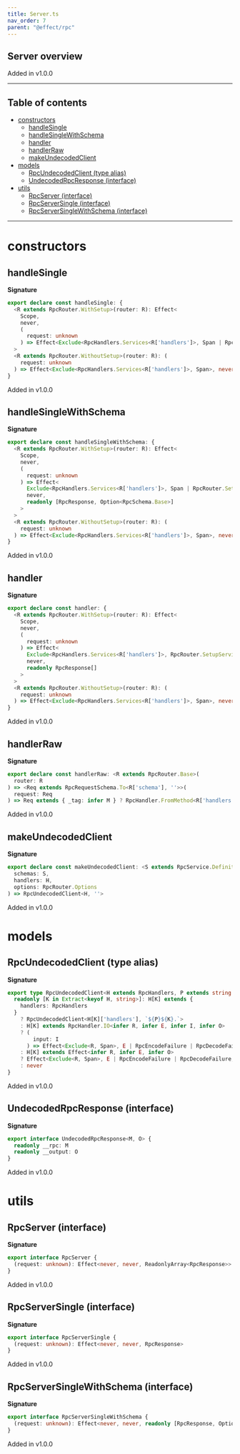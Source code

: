 ```yaml
---
title: Server.ts
nav_order: 7
parent: "@effect/rpc"
---
```


## Server overview

Added in v1.0.0

---

<h2 class="text-delta">Table of contents</h2>

- [constructors](#constructors)
  - [handleSingle](#handlesingle)
  - [handleSingleWithSchema](#handlesinglewithschema)
  - [handler](#handler)
  - [handlerRaw](#handlerraw)
  - [makeUndecodedClient](#makeundecodedclient)
- [models](#models)
  - [RpcUndecodedClient (type alias)](#rpcundecodedclient-type-alias)
  - [UndecodedRpcResponse (interface)](#undecodedrpcresponse-interface)
- [utils](#utils)
  - [RpcServer (interface)](#rpcserver-interface)
  - [RpcServerSingle (interface)](#rpcserversingle-interface)
  - [RpcServerSingleWithSchema (interface)](#rpcserversinglewithschema-interface)

---

# constructors

## handleSingle

**Signature**

```ts
export declare const handleSingle: {
  <R extends RpcRouter.WithSetup>(router: R): Effect<
    Scope,
    never,
    (
      request: unknown
    ) => Effect<Exclude<RpcHandlers.Services<R['handlers']>, Span | RpcRouter.SetupServices<R>>, never, RpcResponse>
  >
  <R extends RpcRouter.WithoutSetup>(router: R): (
    request: unknown
  ) => Effect<Exclude<RpcHandlers.Services<R['handlers']>, Span>, never, RpcResponse>
}
```

Added in v1.0.0

## handleSingleWithSchema

**Signature**

```ts
export declare const handleSingleWithSchema: {
  <R extends RpcRouter.WithSetup>(router: R): Effect<
    Scope,
    never,
    (
      request: unknown
    ) => Effect<
      Exclude<RpcHandlers.Services<R['handlers']>, Span | RpcRouter.SetupServices<R>>,
      never,
      readonly [RpcResponse, Option<RpcSchema.Base>]
    >
  >
  <R extends RpcRouter.WithoutSetup>(router: R): (
    request: unknown
  ) => Effect<Exclude<RpcHandlers.Services<R['handlers']>, Span>, never, readonly [RpcResponse, Option<RpcSchema.Base>]>
}
```

Added in v1.0.0

## handler

**Signature**

```ts
export declare const handler: {
  <R extends RpcRouter.WithSetup>(router: R): Effect<
    Scope,
    never,
    (
      request: unknown
    ) => Effect<
      Exclude<RpcHandlers.Services<R['handlers']>, RpcRouter.SetupServices<R> | Span>,
      never,
      readonly RpcResponse[]
    >
  >
  <R extends RpcRouter.WithoutSetup>(router: R): (
    request: unknown
  ) => Effect<Exclude<RpcHandlers.Services<R['handlers']>, Span>, never, readonly RpcResponse[]>
}
```

Added in v1.0.0

## handlerRaw

**Signature**

```ts
export declare const handlerRaw: <R extends RpcRouter.Base>(
  router: R
) => <Req extends RpcRequestSchema.To<R['schema'], ''>>(
  request: Req
) => Req extends { _tag: infer M } ? RpcHandler.FromMethod<R['handlers'], M, Span, RpcEncodeFailure> : never
```

Added in v1.0.0

## makeUndecodedClient

**Signature**

```ts
export declare const makeUndecodedClient: <S extends RpcService.DefinitionWithId, H extends RpcHandlers.FromService<S>>(
  schemas: S,
  handlers: H,
  options: RpcRouter.Options
) => RpcUndecodedClient<H, ''>
```

Added in v1.0.0

# models

## RpcUndecodedClient (type alias)

**Signature**

```ts
export type RpcUndecodedClient<H extends RpcHandlers, P extends string = ''> = {
  readonly [K in Extract<keyof H, string>]: H[K] extends {
    handlers: RpcHandlers
  }
    ? RpcUndecodedClient<H[K]['handlers'], `${P}${K}.`>
    : H[K] extends RpcHandler.IO<infer R, infer E, infer I, infer O>
    ? (
        input: I
      ) => Effect<Exclude<R, Span>, E | RpcEncodeFailure | RpcDecodeFailure, UndecodedRpcResponse<`${P}${K}`, O>>
    : H[K] extends Effect<infer R, infer E, infer O>
    ? Effect<Exclude<R, Span>, E | RpcEncodeFailure | RpcDecodeFailure, UndecodedRpcResponse<`${P}${K}`, O>>
    : never
}
```

Added in v1.0.0

## UndecodedRpcResponse (interface)

**Signature**

```ts
export interface UndecodedRpcResponse<M, O> {
  readonly __rpc: M
  readonly __output: O
}
```

Added in v1.0.0

# utils

## RpcServer (interface)

**Signature**

```ts
export interface RpcServer {
  (request: unknown): Effect<never, never, ReadonlyArray<RpcResponse>>
}
```

Added in v1.0.0

## RpcServerSingle (interface)

**Signature**

```ts
export interface RpcServerSingle {
  (request: unknown): Effect<never, never, RpcResponse>
}
```

Added in v1.0.0

## RpcServerSingleWithSchema (interface)

**Signature**

```ts
export interface RpcServerSingleWithSchema {
  (request: unknown): Effect<never, never, readonly [RpcResponse, Option<RpcSchema.Base>]>
}
```

Added in v1.0.0
